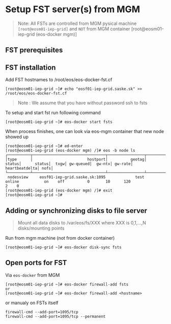 
# Setup FST server(s) from MGM

> Note: All FSTs are controlled from MGM pysical machine `[root@eosm01-iep-grid]` and `NOT` from MGM container [root@eosm01-iep-grid (eos-docker mgm)]

## FST prerequisites

## FST installation

Add FST hostnames to /root/eos/eos-docker-fst.cf
```
[root@eosm01-iep-grid ~]# echo "eosf01-iep-grid.saske.sk" >> /root/eos/eos-docker-fst.cf
```
> Note : We assume that you have without password ssh to fsts

To setup and start fst run following command
```
[root@eosm01-iep-grid ~]# eos-docker start fsts
```
When process finishes, one can look via eos-mgm container that new node showed up
```
[root@eosm01-iep-grid ~]# ed-enter
[root@eosm01-iep-grid (eos-docker mgm) /]# eos -b node ls
┌──────────┬────────────────────────────────┬────────────────┬──────────┬────────────┬──────┬──────────┬────────┬────────┬────────────────┬─────┐
│type      │                        hostport│          geotag│    status│      status│  txgw│ gw-queued│  gw-ntx│ gw-rate│  heartbeatdelta│ nofs│
└──────────┴────────────────────────────────┴────────────────┴──────────┴────────────┴──────┴──────────┴────────┴────────┴────────────────┴─────┘
 nodesview     eosf01-iep-grid.saske.sk:1095             test     online           on    off          0       10      120                2    0 
[root@eosm01-iep-grid (eos-docker mgm) /]# exit
[root@eosm01-iep-grid ~]#
```

## Adding or synchronizing disks to file server
> Mount all data disks to /var/eos/fs/XXX where XXX is 0,1,...,N disks/mounting points

Run from mgm machine (not from docker container)
```
[root@eosm01-iep-grid ~]# eos-docker disk-sync fsts
```

## Open ports for FST
Via `eos-docker` from MGM
```
[root@eosm01-iep-grid ~]# eos-docker firewall-add fsts
or
[root@eosm01-iep-grid ~]# eos-docker firewall-add <hostname>
```
or manualy on FSTs itself
```
firewall-cmd --add-port=1095/tcp
firewall-cmd --add-port=1095/tcp --permanent
```